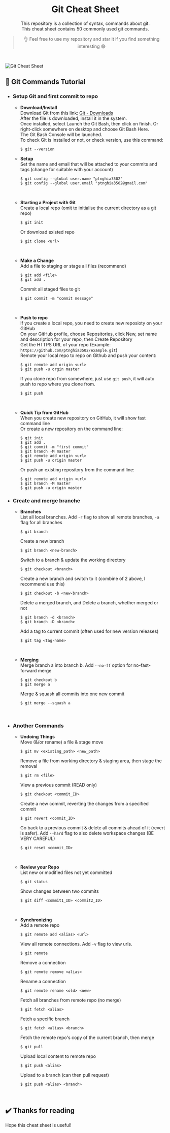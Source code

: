 <div align = "center">

# Git Cheat Sheet

This repository is a collection of syntax, commands about git. </br>
This cheat sheet contains 50 commonly used git commands.
> 👌 Feel free to use my repository and star it if you find something interesting 😄

</div>
</br>

![Git Cheat Sheet](./git-cheat-sheet.png)
</br>

## 📔 Git Commands Tutorial
* ### Setup Git and first commit to repo
  * **Download/Install** </br>
    Download Git from this link: [Git - Downloads](https://git-scm.com/downloads) </br>
    After the file is downloaded, install it in the system. </br>
    Once installed, select Launch the Git Bash, then click on finish. Or right-click somewhere on desktop and choose Git Bash Here. </br>
    The Git Bash Console will be launched. </br>
    To check Git is installed or not, or check version, use this command:
    ```
    $ git --version
    ```
  
  * **Setup** </br>
    Set the name and email that will be attached to your commits and tags (change for suitable with your account) </br>
    ```
    $ git config --global user.name "ptnghia3502"
    $ git config --global user.email "ptnghia3502@gmail.com"
    ```
    </br>
   
  * **Starting a Project with Git** </br>
    Create a local repo (omit <directory> to initialise the current directory as a git repo) </br>
    ```
    $ git init
    ```
    Or download existed repo </br>
    ```
    $ git clone <url>
    ```
    </br>

  * **Make a Change** </br>
    Add a file to staging or stage all files (recommend)</br>
    ```
    $ git add <file>
    $ git add .
    ```
    Commit all staged files to git </br>
    ```
    $ git commit -m "commit message"
    ```
    </br>
    
  * **Push to repo** </br>
    If you create a local repo, you need to create new reposioty on your GitHub </br>
    On your GitHub profile, choose Repositories, click New, set name and description for your repo, then Create Repository </br>
    Get the HTTPS URL of your repo (Example: `https://github.com/ptnghia3502/example.git`) </br>
    Remote your local repo to repo on Github and push your content: </br>
    ```
    $ git remote add origin <url>
    $ git push -u orgin master
    ```
    If you clone repo from somewhere, just use `git push`, it will auto push to repo where you clone from.
    ```
    $ git push
    ```
    </br>
    
  * **Quick Tip from GitHub** </br>
    When you create new repository on GitHub, it will show fast command line </br>
    Or create a new repository on the command line: </br>
    ```
    $ git init
    $ git add .
    $ git commit -m "first commit"
    $ git branch -M master
    $ git remote add origin <url>
    $ git push -u origin master
    ```
    Or push an existing repository from the command line: </br>
    ```
    $ git remote add origin <url>
    $ git branch -M master
    $ git push -u origin master
    ```

* ### Create and merge branche
  * **Branches** </br>
    List all local branches. Add `-r` flag to show all remote branches, `-a` flag for all branches </br>
    ```
    $ git branch
    ```
    Create a new branch </br>
    ```
    $ git branch <new-branch>
    ```
    Switch to a branch & update the working directory </br>
    ```
    $ git checkout <branch>
    ```
    Create a new branch and switch to it (combine of 2 above, I recommend use this) </br>
    ```
    $ git checkout -b <new-branch>
    ```
    Delete a merged branch, and Delete a branch, whether merged or not </br>
    ```
    $ git branch -d <branch>
    $ git branch -D <branch>
    ```
    Add a tag to current commit (often used for new version releases) </br>
    ```
    $ git tag <tag-name>
    ```
    </br>
    
  * **Merging** </br>
    Merge branch a into branch b. Add `--no-ff` option for no-fast-forward merge </br>
    ```
    $ git checkout b
    $ git merge a
    ```
    Merge & squash all commits into one new commit </br>
    ```
    $ git merge --squash a
    ```
    </br>

* ### Another Commands
  * **Undoing Things** </br>
    Move (&/or rename) a file & stage move </br>
    ```
    $ git mv <existing_path> <new_path>
    ```
    Remove a file from working directory & staging area, then stage the removal </br>
    ```
    $ git rm <file>
    ```
    View a previous commit (READ only) </br>
    ```
    $ git checkout <commit_ID>
    ```
    Create a new commit, reverting the changes from a specified commit </br>
    ```
    $ git revert <commit_ID>
    ```
    Go back to a previous commit & delete all commits ahead of it (revert is safer). Add `--hard` flag to also delete workspace changes (BE VERY CAREFUL) </br>
    ```
    $ git reset <commit_ID>
    ```
    </br>
    
  * **Review your Repo** </br>
    List new or modified files not yet committed </br>
    ```
    $ git status
    ```
    Show changes between two commits </br>
    ```
    $ git diff <commit1_ID> <commit2_ID>
    ```
    </br>

  * **Synchronizing** </br>
    Add a remote repo </br>
    ```
    $ git remote add <alias> <url>
    ```
    View all remote connections. Add `-v` flag to view urls. </br>
    ```
    $ git remote
    ```
    Remove a connection </br>
    ```
    $ git remote remove <alias>
    ```
    Rename a connection </br>
    ```
    $ git remote rename <old> <new>
    ```
    Fetch all branches from remote repo (no merge) </br>
    ```
    $ git fetch <alias>
    ```
    Fetch a specific branch </br>
    ```
    $ git fetch <alias> <branch>
    ```
    Fetch the remote repo's copy of the current branch, then merge </br>
    ```
    $ git pull
    ```
    Upload local content to remote repo </br>
    ```
    $ git push <alias>
    ```
    Upload to a branch (can then pull request) </br>
    ```
    $ git push <alias> <branch>
    ```
    </br>
## ✔️ Thanks for reading
Hope this cheat sheet is useful!
